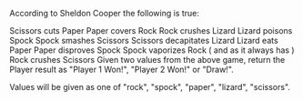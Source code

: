 According to Sheldon Cooper the following is true:

Scissors cuts Paper
Paper covers Rock
Rock crushes Lizard
Lizard poisons Spock
Spock smashes Scissors
Scissors decapitates Lizard
Lizard eats Paper
Paper disproves Spock
Spock vaporizes Rock
( and as it always has ) Rock crushes Scissors
Given two values from the above game, return the Player result as "Player 1 Won!", "Player 2 Won!" or "Draw!".

Values will be given as one of "rock", "spock", "paper", "lizard", "scissors".